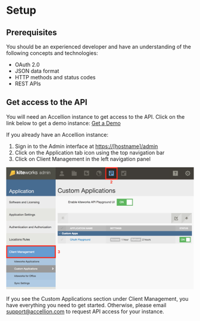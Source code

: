 # Setup

## Prerequisites
You should be an experienced developer and have an understanding of the following concepts and technologies:

* OAuth 2.0
* JSON data format
* HTTP methods and status codes
* REST APIs

## Get access to the API

You will need an Accellion instance to get access to the API. Click on the link below to get a demo instance:
[Get a Demo](https://info.accellion.com/demo-request?ref=api-guide-setup)

If you already have an Accellion instance:

1. Sign in to the Admin interface at [https://[hostname]/admin](https://[hostname]/admin)
2. Click on the Application tab icon using the top navigation bar
3. Click on Client Management in the left navigation panel

![](../images/navigation-custom-apps.png)

If you see the Custom Applications section under Client Management, you have everything you need to get started. Otherwise, please email support@accellion.com to request API access for your instance.
